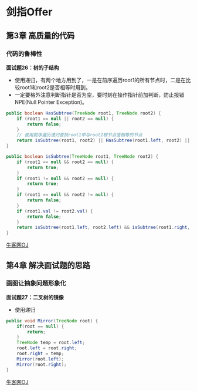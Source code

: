 # 剑指Offer
## 第3章 高质量的代码
### 代码的鲁棒性
**面试题26：树的子结构**  
- 使用递归，有两个地方用到了，一是在前序遍历root1的所有节点时，二是在比较root1和root2是否相等时用到。  
- 一定要格外注意判断指针是否为空，要时刻在操作指针前加判断，防止报错NPE(Null Pointer Exception)。  
```java
public boolean HasSubtree(TreeNode root1, TreeNode root2) {
    if (root1 == null || root2 == null) {
        return false;
    }
    // 使用前序遍历递归查找root1中与root2根节点值相等的节点
    return isSubtree(root1, root2) || HasSubtree(root1.left, root2) || HasSubtree(root1.right, root2);
}

public boolean isSubtree(TreeNode root1, TreeNode root2) {
    if (root1 == null && root2 == null) {
        return true;
    }
    if (root1 != null && root2 == null) {
        return true;
    }
    if (root1 == null && root2 != null) {
        return false;
    }
    if (root1.val != root2.val) {
        return false;
    }
    return isSubtree(root1.left, root2.left) && isSubtree(root1.right, root2.right);
}
```
[牛客网OJ](https://www.nowcoder.com/practice/6e196c44c7004d15b1610b9afca8bd88?tpId=13&tqId=11170&tPage=1&rp=1&ru=/ta/coding-interviews&qru=/ta/coding-interviews/question-ranking)
## 第4章 解决面试题的思路
### 画图让抽象问题形象化
**面试题27：二叉树的镜像**  
- 使用递归
```java
public void Mirror(TreeNode root) {
    if(root == null) {
        return;
    }
    TreeNode temp = root.left;
    root.left = root.right;
    root.right = temp;
    Mirror(root.left);
    Mirror(root.right);
}
```
[牛客网OJ](https://www.nowcoder.com/practice/564f4c26aa584921bc75623e48ca3011?tpId=13&tqId=11171&tPage=1&rp=1&ru=/ta/coding-interviews&qru=/ta/coding-interviews/question-ranking)
